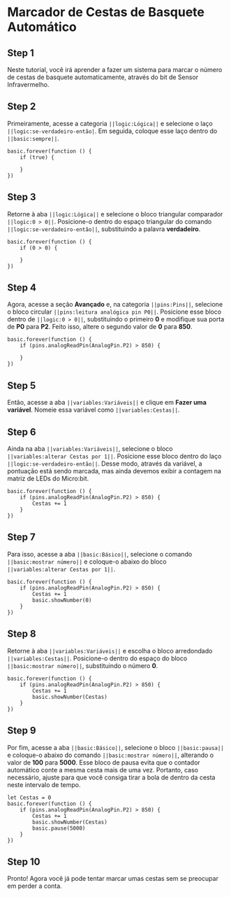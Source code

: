 # Marcador de Cestas de Basquete Automático

## Step 1

Neste tutorial, você irá aprender a fazer um sistema para marcar o número 
de cestas de basquete automaticamente, através do bit de Sensor Infravermelho.

## Step 2

Primeiramente, acesse a categoria ``||logic:Lógica||`` e selecione o laço 
``||logic:se-verdadeiro-então|``. Em seguida, coloque esse laço dentro do ``||basic:sempre||``. 

```blocks
basic.forever(function () {
    if (true) {

    }
})
```

## Step 3

Retorne à aba ``||logic:Lógica||`` e selecione o bloco triangular comparador ``||logic:0 > 0||``. 
Posicione-o dentro do espaço triangular do comando ``||logic:se-verdadeiro-então||``, substituindo a palavra **verdadeiro**.

```blocks
basic.forever(function () {
    if (0 > 0) {

    }
})
```

## Step 4

Agora, acesse a seção **Avançado** e, na categoria ``||pins:Pins||``, selecione o bloco circular
``||pins:leitura analógica pin P0||``. Posicione esse bloco dentro de ``||logic:0 > 0||``, 
substituindo o primeiro **0** e modifique sua porta de **P0** para **P2**. Feito isso, altere o segundo valor de **0** para **850**.

```blocks
basic.forever(function () {
    if (pins.analogReadPin(AnalogPin.P2) > 850) {
    	
    }
})
```

## Step 5

Então, acesse a aba ``||variables:Variáveis||`` e clique em **Fazer uma variável**.
Nomeie essa variável como ``||variables:Cestas||``.

## Step 6

Ainda na aba ``||variables:Variáveis||``, selecione o bloco ``||variables:alterar Cestas por 1||``.
Posicione esse bloco dentro do laço ``||logic:se-verdadeiro-então||``. 
Desse modo, através da variável, a pontuação está sendo marcada, 
mas ainda devemos exibir a contagem na matriz de LEDs do Micro:bit. 

```blocks
basic.forever(function () {
    if (pins.analogReadPin(AnalogPin.P2) > 850) {
    	Cestas += 1
    }
})
```

## Step 7

Para isso, acesse a aba ``||basic:Básico||``, selecione o comando ``||basic:mostrar número||`` e coloque-o 
abaixo do bloco ``||variables:alterar Cestas por 1||``.

```blocks
basic.forever(function () {
    if (pins.analogReadPin(AnalogPin.P2) > 850) {
    	Cestas += 1
        basic.showNumber(0)
    }
})
```

## Step 8

Retorne à aba ``||variables:Variáveis||`` e escolha o bloco arredondado 
``||variables:Cestas||``. Posicione-o dentro do espaço do bloco ``||basic:mostrar número||``, substituindo o número **0**.

```blocks
basic.forever(function () {
    if (pins.analogReadPin(AnalogPin.P2) > 850) {
    	Cestas += 1
        basic.showNumber(Cestas)
    }
})
```

## Step 9

Por fim, acesse a aba ``||basic:Básico||``, selecione o bloco ``||basic:pausa||`` 
e coloque-o abaixo do comando ``||basic:mostrar número||``, alterando o valor de **100** para 
**5000**. Esse bloco de pausa evita que o contador automático conte a mesma cesta 
mais de uma vez. Portanto, caso necessário, ajuste para que você consiga tirar a bola de 
dentro da cesta neste intervalo de tempo.

```blocks
let Cestas = 0
basic.forever(function () {
    if (pins.analogReadPin(AnalogPin.P2) > 850) {
        Cestas += 1
        basic.showNumber(Cestas)
        basic.pause(5000)
    }
})
```

## Step 10

Pronto! Agora você já pode tentar marcar umas cestas sem se preocupar em perder a conta.
